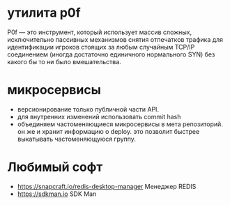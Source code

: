 # утилита p0f

P0f — это инструмент, который использует массив сложных, исключительно пассивных механизмов 
снятия отпечатков трафика для идентификации игроков стоящих за любым случайным TCP/IP 
соединением (иногда достаточно единичного нормального SYN) без какого бы то ни было вмешательства.

# микросервисы

 - версионирование только публичной части API. 
 - для внутренних изменений использовать commit hash
 - объединяем частоменяющиеся микросервисы в мета репозиторий. он же и хранит информацию о deploy. это позволит быстрее выкатывать частоменяющуюся группу.  

# Любимый софт
 - https://snapcraft.io/redis-desktop-manager Менеджер REDIS
 - https://sdkman.io SDK Man
